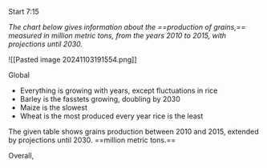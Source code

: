 Start 7:15

*The chart below gives information about the ==production of grains,== measured in million metric tons, from the years 2010 to 2015, with projections until 2030.*

![[Pasted image 20241103191554.png]]

Global
- Everything is growing with years, except fluctuations in rice
- Barley is the fasstets growing, doubling by 2030
- Maize is the slowest
- Wheat is the most produced every year rice is the least


The given table shows grains production between 2010 and 2015, extended by projections until 2030. ==million metric tons.==

Overall, 


